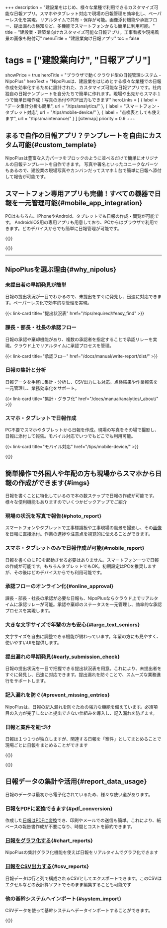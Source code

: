 +++
description = "建設業をはじめ、様々な業種で利用できるカスタマイズ可能な日報アプリ。スマホやタブレット対応で現場の日報管理を効率化し、ペーパーレス化を実現。リアルタイムで共有・保存が可能。画像添付機能や承認フロー、提出漏れの検知など、多機能でスマートフォンからも簡単に利用可能。"
title = "建設業・建築業向けカスタマイズ可能な日報アプリ。工事看板や現場風景の画像も貼付可"
menuTitle = "建設業向け日報アプリ"
toc = false
# tags = ["建設業向け", "日報アプリ"]
showPrice = true
heroTitle = "ブラウザで動くクラウド型の日報管理システム - NipoPlus"
heroText = "NipoPlusは、建設業をはじめとする様々な業種での日報作成を効率化するために設計された、カスタマイズ可能な日報アプリです。社内独自の日報テンプレートを自分たちで簡単に作れます。現場や出先からスマホ１つで簡単日報作成！写真の添付やPDF出力もできます"
heroLinks = [
  { label = "データ集計分析も簡単", url = "/tips/analytics/" },
  { label = "スマートフォン・タブレット対応", url = "/tips/mobile-device/" },
  { label = "点検表としても使えます", url = "/tips/maintenance/" }
]
[sitemap]
  priority = 0.9
+++

<div class="row my-5">
<div class="col-lg-7 rootMainText">
<!-- 本文エリア -->

## まるで自作の日報アプリ？テンプレートを自由にカスタム可能{#custom_template}

NipoPlusは豊富な入力パーツをブロックのように並べるだけで簡単にオリジナルの日報テンプレートを自作できます。
写真や署名といったユニークなパーツもあるので、建設業の現場写真やカンバンだってスマホ１台で簡単に日報へ添付して報告が可能です。

## スマートフォン専用アプリも完備！すべての機器で日報を一元管理可能{#mobile_app_integration}

PCはもちろん、iPhoneやAndroid、タブレットでも日報の作成・閲覧が可能です。
Android/iOS用の専用アプリも用意しており、PCからはブラウザで利用できます。どのデバイスからでも簡単に日報管理が可能です。

</div>
<div class="col-lg-9">

{{<icatch filename="template-edit" msg="建設業や建築業、その他様々な業種の日報テンプレートを簡単に自分たちで作成できます"  alice="guide">}}

</div>
</div>

{{<nextArrow>}}

---

## NipoPlusを選ぶ理由{#why_nipolus}

<div class="row my-5">
<div class="col-lg-4 rootMainText d-flex flex-column">
<h3>未提出者の早期発見が簡単</h3>
<p>日報の提出状況が一目でわかるので、未提出をすぐに発見し、迅速に対応できます。ペーパーレス化で効率的な管理を実現。</p>
<div class="mt-auto">
{{< link-card title="提出状況表" href="/tips/required/#easy_find" >}}

</div>
</div>

<div class="col-lg-4 rootMainText d-flex flex-column">
<h3>課長・部長・社長の承認フロー</h3>
<p>日報の承認や棄却機能があり、複数の承認者を指定することで承認リレーを実現。クラウド上でリアルタイムに承認プロセスを管理。</p>
<div class="mt-auto">

{{< link-card title="承認フロー" href="/docs/manual/write-report/dist/" >}}

</div>
</div>

<div class="col-lg-4 rootMainText d-flex flex-column">
<h3>日報の集計と分析</h3>
<p>日報データを手軽に集計・分析し、CSV出力にも対応。点検結果や作業報告を一元管理し、業務効率化をサポート。</p>
<div class="mt-auto">

{{< link-card title="集計・グラフ化" href="/docs/manual/analytics/_about/" >}}

</div>
</div>

<div class="col-lg-4 rootMainText d-flex flex-column">
<h3>スマホ・タブレットで日報作成</h3>
<p>PC不要でスマホやタブレットから日報を作成。現場の写真をその場で撮影し、日報に添付して報告。モバイル対応でいつでもどこでも利用可能。</p>
<div class="mt-auto">

{{< link-card title="モバイル対応" href="/tips/mobile-device/" >}}

</div>
</div>
</div>

{{<nextArrow>}}

## 簡単操作で外国人や年配の方も現場からスマホから日報の作成ができます{#imgs}

日報を書くことに特化しているので本の数ステップで日報の作成が可能です。様々な便利機能もありますのでいくつかピックアップでご紹介

<div class="row my-5">
<div class="col-lg-7 rootMainText">
<!-- 本文エリア -->

### 現場の状況を写真で報告{#photo_report}

スマートフォンやタブレットで工事標識板や工事現場の風景を撮影し、その[画像](/docs/manual/initial-setting/template/binarys/#picture)を日報に直接添付。作業の進捗や注意点を視覚的に伝えることができます。

### スマホ・タブレットのみで日報作成が可能{#mobile_report}

日報を書くのにPCを起動させる必要はありません。スマートフォン一つで日報の作成が可能です。もちろんタブレットでもOK。初期設定はPCを推奨しますが、その後はどのデバイスからでも利用可能です。

### 承認フローのオンライン化{#online_approval}

課長・部長・社長の承認が必要な日報も、NipoPlusならクラウド上でリアルタイムに承認リレーが可能。承認や棄却のステータスを一元管理し、効率的な承認プロセスを実現します。

### 大きな文字サイズで年輩の方も安心{#large_text_seniors}

文字サイズを自由に調整できる機能が備わっています。年輩の方にも見やすく、使いやすいUIを提供します。

### 提出漏れの早期発見{#early_submission_check}

日報の提出状況を一目で把握できる提出状況表を用意。これにより、未提出者をすぐに発見し、迅速に対応できます。提出漏れを防ぐことで、スムーズな業務進行をサポートします。

### 記入漏れを防ぐ{#prevent_missing_entries}

NipoPlusは、日報の記入漏れを防ぐための強力な機能を備えています。必須項目の入力が完了しないと提出できない仕組みを導入し、記入漏れを防ぎます。

<h3>日報と案件を紐づけ</h3>
<p>日報は１つ１つが独立しますが、関連する日報を「案件」としてまとめることで現場ごとに日報をまとめることができます</p>

</div>
<div class="col-lg-9">

{{<icatch filename="work-report" msg="現場の風景や工事案内板を手軽に添付！その後PDF出力も可能"  alice="tablet">}}

</div>
</div>

{{<nextArrow>}}

## 日報データの集計や活用{#report_data_usage}

日報のデータは最初から電子化されているため、様々な使い道があります。

<div class="row my-5">
<div class="col-lg-7 rootMainText">
<!-- 本文エリア -->

### 日報をPDFに変換できます{#pdf_conversion}

作成した[日報はPDFに変換](/docs/manual/read-report/state/#pdf_export)でき、印刷やメールでの送信も簡単。これにより、紙ベースの報告書作成が不要になり、時間とコストを節約できます。

### [日報をグラフ化する](/docs/manual/analytics/chart/){#chart_reports}

NipoPlusの集計グラフ化機能を使えば日報をリアルタイムでグラフ化できます

### [日報をCSV出力する](/docs/manual/analytics/csv/){#csv_reports}

日報データは行と列で構成されるCSVとしてエクスポートできます。このCSVはエクセルなどの表計算ソフトでそのまま編集することも可能です

### 他の基幹システムへインポート{#system_import}

CSVデータを使って基幹システムへデータインポートすることができます。

</div>
<div class="col-lg-9">

{{<icatch filename="chart-created" msg="日報データをもとにリアルタイムでグラフが見れます" alice="ok">}}

</div>
</div>
